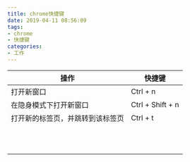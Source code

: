 ```yaml
---
title: chrome快捷键
date: 2019-04-11 08:56:09
tags:
- chrome
- 快捷键
categories:
- 工作
---
```


| 操作                             | 快捷键           |
| -------------------------------- | ---------------- |
| 打开新窗口                       | Ctrl + n         |
| 在隐身模式下打开新窗口           | Ctrl + Shift + n |
| 打开新的标签页，并跳转到该标签页 | Ctrl + t         |
|                                  |                  |
|                                  |                  |
|                                  |                  |
|                                  |                  |
|                                  |                  |
|                                  |                  |
|                                  |                  |
|                                  |                  |
|                                  |                  |
|                                  |                  |
|                                  |                  |

